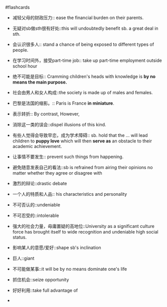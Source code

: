 #flashcards 

- 减轻父母的财政压力:: ease the financial burden on their parents.
<!--SR:!2024-03-29,14,244-->
- 无疑对sb做sth很有好处::this will undoubtedly benefit sb. a great deal in sth.
<!--SR:!2024-03-26,11,223-->
- 会认识很多人:: stand a chance of being exposed to different types of people.
<!--SR:!2024-04-01,17,244-->
- 在学习时间外，接受part-time job:: take up part-time employment outside school hour
<!--SR:!2024-03-19,4,204-->
- 绝不可能是目标:: Cramming children's heads with knowledge is **by no means the main purpose.**
<!--SR:!2024-03-29,14,244-->
- 社会由男人和女人构成::the society is made up of males and females.
<!--SR:!2024-04-01,17,244-->
- 巴黎是法国的缩影。:: Paris is France **in miniature**.
<!--SR:!2024-03-19,4,224-->
- 表示转折:: By contrast, However,
<!--SR:!2024-03-24,9,224-->
- 消除这一类的误会::dispel illusions of this kind.
<!--SR:!2024-03-19,3,207-->
- 有些人觉得会导致早恋，成为学术障碍:: sb. hold that the ... will lead children to **puppy love** which will then **serve as** an obstacle to their academic achievement.
<!--SR:!2024-03-28,13,244-->
- 让事情不要发生:: prevent such things from happening.
<!--SR:!2024-03-26,11,224-->
- 避免随意发表自己的看法::sb is refrained from airing their opinions no matter whether they agree or disagree with
<!--SR:!2024-03-17,2,204-->
- 激烈的辩论::drastic debate
<!--SR:!2024-04-01,17,244-->
- 一个人的特质和人品:: his characteristics and personality
<!--SR:!2024-04-01,17,244-->
- 不可否认的::undeniable
<!--SR:!2024-03-19,4,224-->
- 不可忍受的::intolerable
<!--SR:!2024-03-31,16,244-->
- 强大的社会力量，毋庸置疑的高地位::University as a significant culture force has brought itself to wide recognition and undeniable high social status.
<!--SR:!2024-03-26,16,244-->
- 影响某人的意愿/爱好::shape sb's inclination
<!--SR:!2024-03-26,11,224-->
- 巨人::giant
<!--SR:!2024-03-29,14,244-->
- 不可能做某事::it will be by no means dominate one's life
<!--SR:!2024-03-28,13,244-->
- 抓住机会::seize opportunity
<!--SR:!2024-03-27,12,244-->
- 好好利用::take full advantage of
<!--SR:!2024-03-29,14,244-->
- 